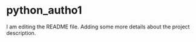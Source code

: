 # python_autho1
I am editing the README file. Adding some more details about the project description.
